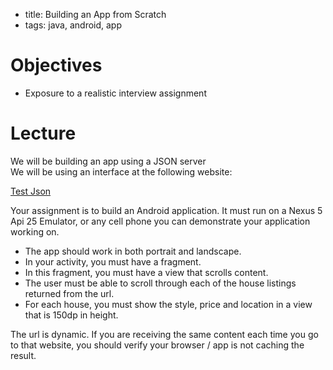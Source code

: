 - title: Building an App from Scratch
- tags: java, android, app

# Objectives
- Exposure to a realistic interview assignment

# Lecture
We will be building an app using a JSON server  
We will be using an interface at the following website:

[Test Json](http://jsjrobotics.nyc/cgi-bin/class_12_20_2016.pl)

Your assignment is to build an Android application.
It must run on a Nexus 5 Api 25 Emulator, or any cell phone you can demonstrate 
your application working on.

- The app should work in both portrait and landscape.
- In your activity, you must have a fragment.
- In this fragment, you must have a view that scrolls content.
- The user must be able to scroll through each of the house listings returned from the url.
- For each house, you must show the style, price and location in a view that is 150dp in height.

The url is dynamic. If you are receiving the same content each time you go to that 
website, you should verify your browser / app is not caching the result. 

